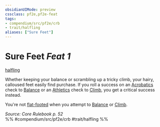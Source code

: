 ```yaml
---
obsidianUIMode: preview
cssclass: pf2e,pf2e-feat
tags:
- compendium/src/pf2e/crb
- trait/halfling
aliases: ["Sure Feet"]
---
```

# Sure Feet  *Feat 1*  
[halfling](halfling.md "Halfling Ancestry & Heritage Trait")  


Whether keeping your balance or scrambling up a tricky climb, your hairy, calloused feet easily find purchase. If you roll a success on an [Acrobatics](skills.md#Acrobatics) check to [Balance](balance.md) or an [Athletics](skills.md#Athletics) check to [Climb](climb.md), you get a critical success instead.

You're not [flat-footed](conditions.md#Flat-footed) when you attempt to [Balance](balance.md) or [Climb](climb.md).

*Source: Core Rulebook p. 52*  
%% #compendium/src/pf2e/crb #trait/halfling %%